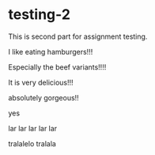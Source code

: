 # testing-2
This is second part for assignment testing.

I like eating hamburgers!!!

Especially the beef variants!!!!

It is very delicious!!!

absolutely gorgeous!!

yes

lar lar lar lar lar

tralalelo tralala
